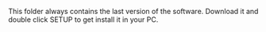 This folder always contains the last version of the software. 
Download it and double click SETUP to get install it in your PC.
